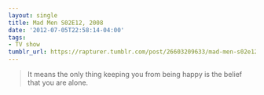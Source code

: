 ```yaml
---
layout: single
title: Mad Men S02E12, 2008
date: '2012-07-05T22:58:14-04:00'
tags:
- TV show
tumblr_url: https://rapturer.tumblr.com/post/26603209633/mad-men-s02e12-2008
---
```

> It means the only thing keeping you from being happy is the belief that you are alone.

